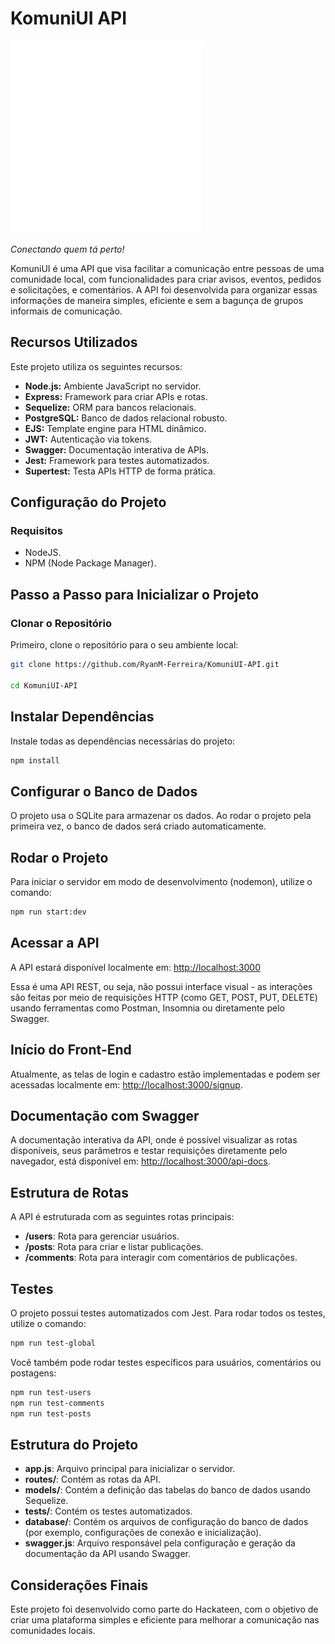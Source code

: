 # KomuniUI API

![Logo do KomuniUI](logo.svg)

*Conectando quem tá perto!*

KomuniUI é uma API que visa facilitar a comunicação entre pessoas de uma comunidade local, com funcionalidades para criar avisos, eventos, pedidos e solicitações, e comentários. A API foi desenvolvida para organizar essas informações de maneira simples, eficiente e sem a bagunça de grupos informais de comunicação.

## Recursos Utilizados

Este projeto utiliza os seguintes recursos:

- **Node.js:** Ambiente JavaScript no servidor.
- **Express:** Framework para criar APIs e rotas.
- **Sequelize:** ORM para bancos relacionais.
- **PostgreSQL:** Banco de dados relacional robusto.
- **EJS:** Template engine para HTML dinâmico.
- **JWT:** Autenticação via tokens.
- **Swagger:** Documentação interativa de APIs.
- **Jest:** Framework para testes automatizados.
- **Supertest:** Testa APIs HTTP de forma prática.

## Configuração do Projeto

### Requisitos

- NodeJS.
- NPM (Node Package Manager).

## Passo a Passo para Inicializar o Projeto

### Clonar o Repositório

Primeiro, clone o repositório para o seu ambiente local:

``` bash
git clone https://github.com/RyanM-Ferreira/KomuniUI-API.git

cd KomuniUI-API
```

## Instalar Dependências

Instale todas as dependências necessárias do projeto:

``` bash
npm install
```

## Configurar o Banco de Dados

O projeto usa o SQLite para armazenar os dados. Ao rodar o projeto pela primeira vez, o banco de dados será criado automaticamente.

## Rodar o Projeto

Para iniciar o servidor em modo de desenvolvimento (nodemon), utilize o comando:

``` bash
npm run start:dev
```

## Acessar a API

A API estará disponível localmente em: [http://localhost:3000](http://localhost:3000)

Essa é uma API REST, ou seja, não possui interface visual - as interações são feitas por meio de requisições HTTP (como GET, POST, PUT, DELETE) usando ferramentas como Postman, Insomnia ou diretamente pelo Swagger.

## Início do Front-End

Atualmente, as telas de login e cadastro estão implementadas e podem ser acessadas localmente em: [http://localhost:3000/signup](http://localhost:3000/signup).

## Documentação com Swagger

A documentação interativa da API, onde é possível visualizar as rotas disponíveis, seus parâmetros e testar requisições diretamente pelo navegador, está disponível em: [http://localhost:3000/api-docs](http://localhost:3000/api-docs).

## Estrutura de Rotas

A API é estruturada com as seguintes rotas principais:

- **/users**: Rota para gerenciar usuários.
- **/posts**: Rota para criar e listar publicações.
- **/comments**: Rota para interagir com comentários de publicações.

## Testes

O projeto possui testes automatizados com Jest. Para rodar todos os testes, utilize o comando:

``` bash
npm run test-global
```

Você também pode rodar testes específicos para usuários, comentários ou postagens:

``` bash
npm run test-users
npm run test-comments
npm run test-posts
```

## Estrutura do Projeto

- **app.js**: Arquivo principal para inicializar o servidor.
- **routes/**: Contém as rotas da API.
- **models/**: Contém a definição das tabelas do banco de dados usando Sequelize.
- **tests/**: Contém os testes automatizados.
- **database/**: Contém os arquivos de configuração do banco de dados (por exemplo, configurações de conexão e inicialização).
- **swagger.js**: Arquivo responsável pela configuração e geração da documentação da API usando Swagger.

## Considerações Finais

Este projeto foi desenvolvido como parte do Hackateen, com o objetivo de criar uma plataforma simples e eficiente para melhorar a comunicação nas comunidades locais.

